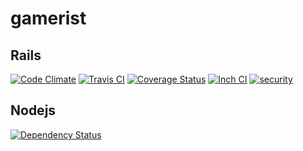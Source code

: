 gamerist
========

Rails
-----
[![Code Climate](https://codeclimate.com/github/gert7/gamerist.png)](https://codeclimate.com/github/gert7/gamerist)
[![Travis CI](https://travis-ci.org/gert7/gamerist.png?branch=master)](https://travis-ci.org/gert7/gamerist)
[![Coverage Status](https://coveralls.io/repos/gert7/gamerist/badge.png?branch=master)](https://coveralls.io/r/gert7/gamerist?branch=master)
[![Inch CI](https://inch-ci.org/github/gert7/gamerist.svg?branch=master)](https://inch-ci.org/github/gert7/gamerist)
[![security](https://hakiri.io/github/gert7/gamerist/master.svg)](https://hakiri.io/github/gert7/gamerist/master)

Nodejs
------
[![Dependency Status](https://david-dm.org/gert7/gamerist.svg)](https://david-dm.org/gert7/gamerist)

